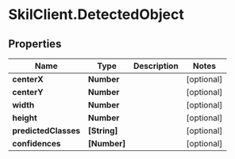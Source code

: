 # SkilClient.DetectedObject

## Properties
Name | Type | Description | Notes
------------ | ------------- | ------------- | -------------
**centerX** | **Number** |  | [optional] 
**centerY** | **Number** |  | [optional] 
**width** | **Number** |  | [optional] 
**height** | **Number** |  | [optional] 
**predictedClasses** | **[String]** |  | [optional] 
**confidences** | **[Number]** |  | [optional] 


